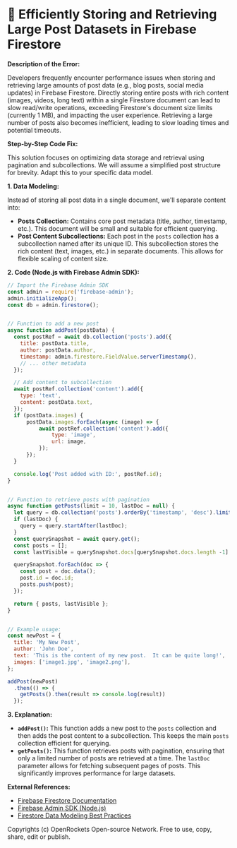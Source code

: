 # 🐞 Efficiently Storing and Retrieving Large Post Datasets in Firebase Firestore


**Description of the Error:**

Developers frequently encounter performance issues when storing and retrieving large amounts of post data (e.g., blog posts, social media updates) in Firebase Firestore.  Directly storing entire posts with rich content (images, videos, long text) within a single Firestore document can lead to slow read/write operations, exceeding Firestore's document size limits (currently 1 MB), and impacting the user experience.  Retrieving a large number of posts also becomes inefficient, leading to slow loading times and potential timeouts.


**Step-by-Step Code Fix:**

This solution focuses on optimizing data storage and retrieval using pagination and subcollections.  We will assume a simplified post structure for brevity.  Adapt this to your specific data model.

**1. Data Modeling:**

Instead of storing all post data in a single document, we'll separate content into:

* **Posts Collection:**  Contains core post metadata (title, author, timestamp, etc.).  This document will be small and suitable for efficient querying.
* **Post Content Subcollections:** Each post in the `posts` collection has a subcollection named after its unique ID.  This subcollection stores the rich content (text, images, etc.) in separate documents. This allows for flexible scaling of content size.


**2. Code (Node.js with Firebase Admin SDK):**

```javascript
// Import the Firebase Admin SDK
const admin = require('firebase-admin');
admin.initializeApp();
const db = admin.firestore();


// Function to add a new post
async function addPost(postData) {
  const postRef = await db.collection('posts').add({
    title: postData.title,
    author: postData.author,
    timestamp: admin.firestore.FieldValue.serverTimestamp(),
    // ... other metadata
  });

  // Add content to subcollection
  await postRef.collection('content').add({
    type: 'text',
    content: postData.text,
  });
  if (postData.images) {
      postData.images.forEach(async (image) => {
          await postRef.collection('content').add({
              type: 'image',
              url: image,
          });
      });
  }

  console.log('Post added with ID:', postRef.id);
}


// Function to retrieve posts with pagination
async function getPosts(limit = 10, lastDoc = null) {
  let query = db.collection('posts').orderBy('timestamp', 'desc').limit(limit);
  if (lastDoc) {
    query = query.startAfter(lastDoc);
  }
  const querySnapshot = await query.get();
  const posts = [];
  const lastVisible = querySnapshot.docs[querySnapshot.docs.length -1]

  querySnapshot.forEach(doc => {
    const post = doc.data();
    post.id = doc.id;
    posts.push(post);
  });

  return { posts, lastVisible };
}


// Example usage:
const newPost = {
  title: 'My New Post',
  author: 'John Doe',
  text: 'This is the content of my new post.  It can be quite long!',
  images: ['image1.jpg', 'image2.png'],
};

addPost(newPost)
  .then(() => {
    getPosts().then(result => console.log(result))
  });
```


**3. Explanation:**

* **`addPost()`:**  This function adds a new post to the `posts` collection and then adds the post content to a subcollection.  This keeps the main `posts` collection efficient for querying.
* **`getPosts()`:** This function retrieves posts with pagination, ensuring that only a limited number of posts are retrieved at a time.  The `lastDoc` parameter allows for fetching subsequent pages of posts. This significantly improves performance for large datasets.

**External References:**

* [Firebase Firestore Documentation](https://firebase.google.com/docs/firestore)
* [Firebase Admin SDK (Node.js)](https://firebase.google.com/docs/admin/setup)
* [Firestore Data Modeling Best Practices](https://firebase.google.com/docs/firestore/solutions/data-modeling)


Copyrights (c) OpenRockets Open-source Network. Free to use, copy, share, edit or publish.

